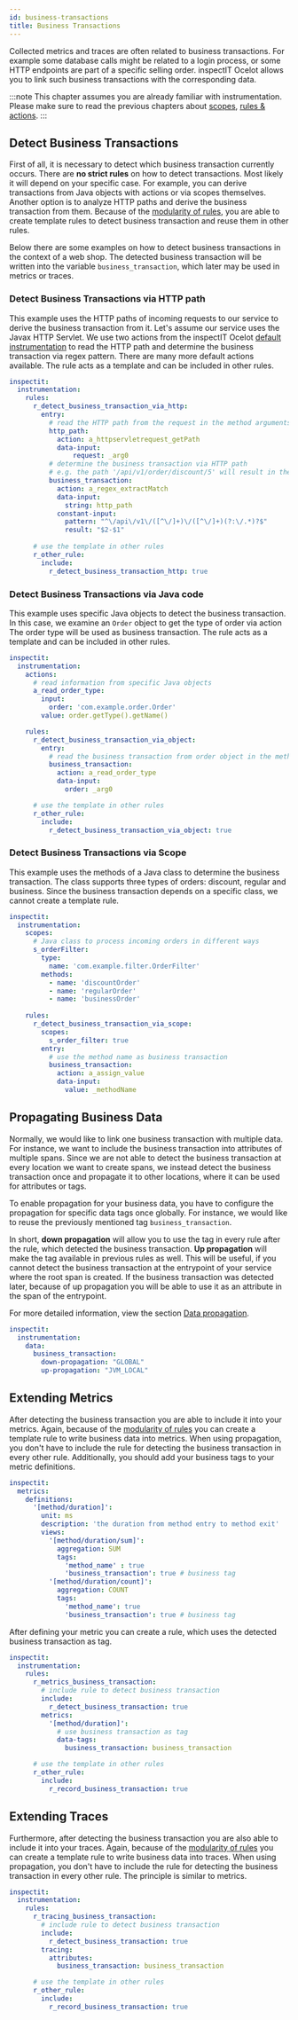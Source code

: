 ```yaml
---
id: business-transactions
title: Business Transactions
---
```


Collected metrics and traces are often related to business transactions. 
For example some database calls might be related to a login process, or some HTTP endpoints are part of 
a specific selling order.
inspectIT Ocelot allows you to link such business transactions with the corresponding data. 

:::note
This chapter assumes you are already familiar with instrumentation. Please make sure to read the previous chapters about [scopes](instrumentation/scopes.md), [rules & actions](instrumentation/rules.md).
:::

## Detect Business Transactions

First of all, it is necessary to detect which business transaction currently occurs. 
There are **no strict rules** on how to detect transactions. Most likely it will depend on your specific case.
For example, you can derive transactions from Java objects with actions or via scopes themselves.
Another option is to analyze HTTP paths and derive the business transaction from them.
Because of the [modularity of rules](instrumentation/rules.md#modularizing-rules), 
you are able to create template rules to detect business transaction and reuse them in other rules.

Below there are some examples on how to detect business transactions in the context of a web shop. 
The detected business transaction will be written into the variable `business_transaction`, which later may be used
in metrics or traces.

### Detect Business Transactions via HTTP path

This example uses the HTTP paths of incoming requests to our service to derive the business transaction from it.
Let's assume our service uses the Javax HTTP Servlet.
We use two actions from the inspectIT Ocelot [default instrumentation](default-instrumentation/default-instrumentation.md) 
to read the HTTP path and determine the business transaction via regex pattern. There are many more default actions available.
The rule acts as a template and can be included in other rules.

```yaml
inspectit:
  instrumentation:
    rules:
      r_detect_business_transaction_via_http:
        entry:
          # read the HTTP path from the request in the method arguments
          http_path:
            action: a_httpservletrequest_getPath
            data-input:
                request: _arg0
          # determine the business transaction via HTTP path
          # e.g. the path '/api/v1/order/discount/5' will result in the transaction 'discount-order'
          business_transaction:
            action: a_regex_extractMatch
            data-input:
              string: http_path
            constant-input:
              pattern: "^\/api\/v1\/([^\/]+)\/([^\/]+)(?:\/.*)?$"
              result: "$2-$1"
              
      # use the template in other rules
      r_other_rule:
        include:
          r_detect_business_transaction_http: true
```

### Detect Business Transactions via Java code

This example uses specific Java objects to detect the business transaction.
In this case, we examine an `Order` object to get the type of order via action 
The order type will be used as business transaction. The rule acts as a template and can be included in other rules.

```yaml
inspectit:
  instrumentation:
    actions:
      # read information from specific Java objects
      a_read_order_type:
        input:
          order: 'com.example.order.Order'
        value: order.getType().getName()

    rules:
      r_detect_business_transaction_via_object:
        entry:
          # read the business transaction from order object in the method arguments
          business_transaction:
            action: a_read_order_type
            data-input:
              order: _arg0

      # use the template in other rules
      r_other_rule:
        include:
          r_detect_business_transaction_via_object: true
```


### Detect Business Transactions via Scope

This example uses the methods of a Java class to determine the business transaction.
The class supports three types of orders: discount, regular and business.
Since the business transaction depends on a specific class, we cannot create a template rule.

```yaml
inspectit:
  instrumentation:
    scopes:
      # Java class to process incoming orders in different ways
      s_orderFilter:
        type:
          name: 'com.example.filter.OrderFilter'
        methods:
          - name: 'discountOrder'
          - name: 'regularOrder'
          - name: 'businessOrder'
            
    rules:
      r_detect_business_transaction_via_scope:
        scopes:
          s_order_filter: true
        entry:
          # use the method name as business transaction
          business_transaction:
            action: a_assign_value
            data-input:
              value: _methodName
```


## Propagating Business Data

Normally, we would like to link one business transaction with multiple data. For instance, we want to include the
business transaction into attributes of multiple spans. Since we are not able to detect the business transaction 
at every location we want to create spans, we instead detect the business transaction once and propagate it to other
locations, where it can be used for attributes or tags.

To enable propagation for your business data, you have to configure the propagation for specific data tags once globally. 
For instance, we would like to reuse the previously mentioned tag `business_transaction`. 

In short, **down propagation** will allow you to use the tag in every rule after the rule, which detected the business transaction.
**Up propagation** will make the tag available in previous rules as well. 
This will be useful, if you cannot detect the business transaction at the entrypoint of your service where the root span is created.
If the business transaction was detected later, because of up propagation you will be able to use it as an attribute 
in the span of the entrypoint.

For more detailed information, view the section [Data propagation](instrumentation/rules.md#data-propagation).

```yaml
inspectit:
  instrumentation:
    data:
      business_transaction: 
        down-propagation: "GLOBAL"
        up-propagation: "JVM_LOCAL"
```

## Extending Metrics

After detecting the business transaction you are able to include it into your metrics.
Again, because of the [modularity of rules](instrumentation/rules.md#modularizing-rules) you can create a template
rule to write business data into metrics. When using propagation, you don't have to include the rule for detecting the
business transaction in every other rule. Additionally, you should add your business tags to your metric definitions.

```yaml
inspectit:
  metrics:
    definitions:
      '[method/duration]':
        unit: ms
        description: 'the duration from method entry to method exit'
        views:
          '[method/duration/sum]':
            aggregation: SUM
            tags:
              'method_name' : true
              'business_transaction': true # business tag
          '[method/duration/count]':
            aggregation: COUNT
            tags:
              'method_name': true
              'business_transaction': true # business tag
```

After defining your metric you can create a rule, which uses the detected business transaction as tag.

```yaml
inspectit:
  instrumentation:
    rules:
      r_metrics_business_transaction:
        # include rule to detect business transaction
        include:
          r_detect_business_transaction: true
        metrics:
          '[method/duration]':
            # use business transaction as tag
            data-tags:
              business_transaction: business_transaction

      # use the template in other rules
      r_other_rule:
        include:
          r_record_business_transaction: true
```

## Extending Traces

Furthermore, after detecting the business transaction you are also able to include it into your traces.
Again, because of the [modularity of rules](instrumentation/rules.md#modularizing-rules) you can create a template
rule to write business data into traces. When using propagation, you don't have to include the rule for detecting the
business transaction in every other rule. The principle is similar to metrics.

```yaml
inspectit:
  instrumentation:
    rules:
      r_tracing_business_transaction:
        # include rule to detect business transaction
        include:
          r_detect_business_transaction: true
        tracing:
          attributes:
            business_transaction: business_transaction

      # use the template in other rules
      r_other_rule:
        include:
          r_record_business_transaction: true
```
